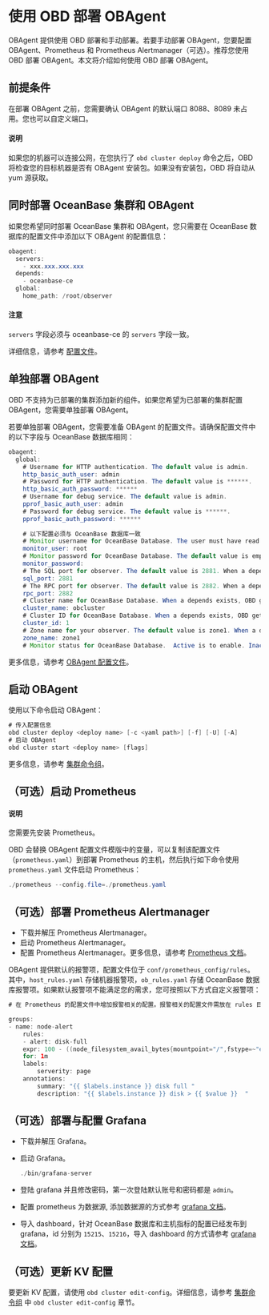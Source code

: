 # 使用 OBD 部署 OBAgent

OBAgent 提供使用 OBD 部署和手动部署。若要手动部署 OBAgent，您要配置 OBAgent、Prometheus 和 Prometheus Alertmanager（可选）。推荐您使用 OBD 部署 OBAgent。本文将介绍如何使用 OBD 部署 OBAgent。

## 前提条件

在部署 OBAgent 之前，您需要确认 OBAgent 的默认端口 8088、8089 未占用。您也可以自定义端口。

  <main id="notice" type='explain'>
    <h4>说明</h4>
    <p>如果您的机器可以连接公网，在您执行了 <code>obd cluster deploy</code> 命令之后，OBD 将检查您的目标机器是否有 OBAgent 安装包。如果没有安装包，OBD 将自动从 yum 源获取。</p>
  </main>

## 同时部署 OceanBase 集群和 OBAgent

如果您希望同时部署 OceanBase 集群和 OBAgent，您只需要在 OceanBase 数据库的配置文件中添加以下 OBAgent 的配置信息：

```java
obagent:
  servers:
    - xxx.xxx.xxx.xxx
  depends: 
    - oceanbase-ce
  global:
    home_path: /root/observer
```

  <main id="notice" type='notice'>
    <h4>注意</h4>
    <p><code>servers</code> 字段必须与 oceanbase-ce 的 <code>servers</code> 字段一致。</p>
  </main>

详细信息，请参考 [配置文件](https://github.com/oceanbase/obdeploy/blob/master/example/obagent/distributed-with-obproxy-and-obagent-example.yaml)。

## 单独部署 OBAgent

OBD 不支持为已部署的集群添加新的组件。如果您希望为已部署的集群配置 OBAgent，您需要单独部署 OBAgent。

若要单独部署 OBAgent，您需要准备 OBAgent 的配置文件。请确保配置文件中的以下字段与 OceanBase 数据库相同：

```java
obagent:
  global:
    # Username for HTTP authentication. The default value is admin.
    http_basic_auth_user: admin
    # Password for HTTP authentication. The default value is ******.
    http_basic_auth_password: ******
    # Username for debug service. The default value is admin.
    pprof_basic_auth_user: admin
    # Password for debug service. The default value is ******.
    pprof_basic_auth_password: ******
    
    # 以下配置必须与 OceanBase 数据库一致
    # Monitor username for OceanBase Database. The user must have read access to OceanBase Database as a system tenant. The default value is root.
    monitor_user: root
    # Monitor password for OceanBase Database. The default value is empty. When a depends exists, OBD gets this value from the oceanbase-ce of the depends. The value is the same as the root_password in oceanbase-ce.
    monitor_password: 
    # The SQL port for observer. The default value is 2881. When a depends exists, OBD gets this value from the oceanbase-ce of the depends. The value is the same as the mysql_port in oceanbase-ce.
    sql_port: 2881
    # The RPC port for observer. The default value is 2882. When a depends exists, OBD gets this value from the oceanbase-ce of the depends. The value is the same as the rpc_port in oceanbase-ce.
    rpc_port: 2882
    # Cluster name for OceanBase Database. When a depends exists, OBD gets this value from the oceanbase-ce of the depends. The value is the same as the appname in oceanbase-ce.
    cluster_name: obcluster
    # Cluster ID for OceanBase Database. When a depends exists, OBD gets this value from the oceanbase-ce of the depends. The value is the same as the cluster_id in oceanbase-ce.
    cluster_id: 1
    # Zone name for your observer. The default value is zone1. When a depends exists, OBD gets this value from the oceanbase-ce of the depends. The value is the same as the zone name in oceanbase-ce.
    zone_name: zone1
    # Monitor status for OceanBase Database.  Active is to enable. Inactive is to disable. The default value is active. When you deploy an cluster automatically, OBD decides whether to enable this parameter based on depends.
```

更多信息，请参考 [OBAgent 配置文件](https://github.com/oceanbase/obdeploy/blob/master/example/obagent/obagent-only-example.yaml)。

## 启动 OBAgent

使用以下命令启动 OBAgent：

```java
# 传入配置信息
obd cluster deploy <deploy name> [-c <yaml path>] [-f] [-U] [-A]
# 启动 OBAgent
obd cluster start <deploy name> [flags]
```

更多信息，请参考 [集群命令组](https://open.oceanbase.com/docs/obd-cn/V1.2.0/10000000000017241)。

## （可选）启动 Prometheus

  <main id="notice" type='explain'>
    <h4>说明</h4>
    <p>您需要先安装 Prometheus。</p>
  </main>

OBD 会替换 OBAgent 配置文件模版中的变量，可以复制该配置文件（`prometheus.yaml`）到部署 Prometheus 的主机，然后执行如下命令使用 `prometheus.yaml` 文件启动 Prometheus：

```java
./prometheus --config.file=./prometheus.yaml
```

## （可选）部署 Prometheus Alertmanager

* 下载并解压 Prometheus Alertmanager。
* 启动 Prometheus Alertmanager。
* 配置 Prometheus Alertmanager。更多信息，请参考 [Prometheus 文档](https://www.prometheus.io/docs/alerting/latest/configuration/)。

OBAgent 提供默认的报警项，配置文件位于 `conf/prometheus_config/rules`。其中，`host_rules.yaml` 存储机器报警项，`ob_rules.yaml` 存储 OceanBase 数据库报警项。如果默认报警项不能满足您的需求，您可按照以下方式自定义报警项：

```java
# 在 Prometheus 的配置文件中增加报警相关的配置。报警相关的配置文件需放在 rules 目录，且命名满足 *rule.yaml。

groups:
- name: node-alert
    rules:
    - alert: disk-full
    expr: 100 - ((node_filesystem_avail_bytes{mountpoint="/",fstype=~"ext4|xfs"} * 100) / node_filesystem_size_bytes {mountpoint="/",fstype=~"ext4|xfs"}) > 80
    for: 1m
    labels:
        serverity: page
    annotations:
        summary: "{{ $labels.instance }} disk full "
        description: "{{ $labels.instance }} disk > {{ $value }}  "
```

## （可选）部署与配置 Grafana

* 下载并解压 Grafana。
* 启动 Grafana。

  ```java
  ./bin/grafana-server
  ```

* 登陆 grafana 并且修改密码，第一次登陆默认账号和密码都是 `admin`。
* 配置 prometheus 为数据源, 添加数据源的方式参考 [grafana 文档](https://grafana.com/docs/grafana/v7.5/datasources/add-a-data-source/)。
* 导入 dashboard，针对 OceanBase 数据库和主机指标的配置已经发布到 grafana，id 分别为 `15215`、`15216`，导入 dashboard 的方式请参考 [grafana 文档](https://grafana.com/docs/grafana/v7.5/dashboards/export-import/)。

## （可选）更新 KV 配置

要更新 KV 配置，请使用 `obd cluster edit-config`。详细信息，请参考 [集群命令组](https://open.oceanbase.com/docs/obd-cn/V1.2.0/10000000000017241) 中 `obd cluster edit-config` 章节。
